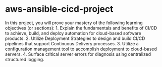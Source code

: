 # aws-ansible-cicd-project
In this project, you will prove your mastery of the following learning objectives (or sections):  1. Explain the fundamentals and benefits of CI/CD to achieve, build, and deploy automation for cloud-based software products. 2. Utilize Deployment Strategies to design and build CI/CD pipelines that support Continuous Delivery processes. 3. Utilize a configuration management tool to accomplish deployment to cloud-based servers. 4. Surface critical server errors for diagnosis using centralized structured logging.
